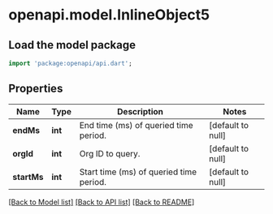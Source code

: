 # openapi.model.InlineObject5

## Load the model package
```dart
import 'package:openapi/api.dart';
```

## Properties
Name | Type | Description | Notes
------------ | ------------- | ------------- | -------------
**endMs** | **int** | End time (ms) of queried time period. | [default to null]
**orgId** | **int** | Org ID to query. | [default to null]
**startMs** | **int** | Start time (ms) of queried time period. | [default to null]

[[Back to Model list]](../README.md#documentation-for-models) [[Back to API list]](../README.md#documentation-for-api-endpoints) [[Back to README]](../README.md)


